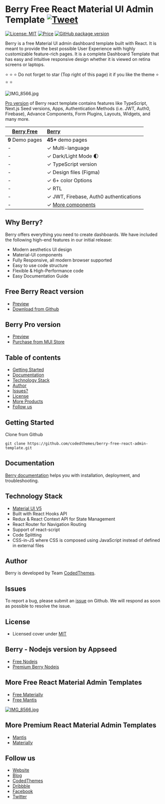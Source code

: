 # Berry Free React Material UI Admin Template [![Tweet](https://img.shields.io/twitter/url/http/shields.io.svg?style=social)](https://twitter.com/intent/tweet?text=Get%20Berry%20React%20-%20The%20most%20beautiful%20Material%20designed%20Admin%20Dashboard%20Template%20&url=https://berrydashboard.io&via=codedthemes&hashtags=reactjs,webdev,developers,javascript)

[![License: MIT](https://img.shields.io/badge/License-MIT-yellow.svg)](https://opensource.org/licenses/MIT)
[![Price](https://img.shields.io/badge/price-FREE-0098f7.svg)](https://github.com/codedthemes/berry-free-react-admin-template/blob/main/LICENSE)
[![GitHub package version](https://img.shields.io/github/package-json/v/codedthemes/berry-free-react-admin-template)](https://github.com/codedthemes/berry-free-react-admin-template/)

Berry is a free Material UI admin dashboard template built with React. It is meant to provide the best possible User Experience with highly customizable feature-rich pages. It is a complete Dashboard Template that has easy and intuitive responsive design whether it is viewed on retina screens or laptops.

:star: :star: :star: Do not forget to star (Top right of this page) it if you like the theme :star: :star: :star:

![IMG_8566.jpg](https://berrydashboard.io/imp-images/berry-github-free-repo-1.jpg)

[Pro version](https://berrydashboard.io) of Berry react template contains features like TypeScript, Next.js Seed versions, Apps, Authentication Methods (i.e. JWT, Auth0, Firebase), Advance Components, Form Plugins, Layouts, Widgets, and many more.

| [Berry Free](https://berrydashboard.io/free/) | [Berry](https://material-ui.com/store/items/berry-react-material-admin/) |
| --------------------------------------------- | :----------------------------------------------------------------------- |
| **9** Demo pages                              | **45+** demo pages                                                       |
| -                                             | ✓ Multi-language                                                         |
| -                                             | ✓ Dark/Light Mode 🌓                                                     |
| -                                             | ✓ TypeScript version                                                     |
| -                                             | ✓ Design files (Figma)                                                   |
| -                                             | ✓ 6+ color Options                                                       |
| -                                             | ✓ RTL                                                                    |
| -                                             | ✓ JWT, Firebase, Auth0 authentications                                   |
| -                                             | ✓ [More components](https://berrydashboard.io/dashboard/default)         |

## Why Berry?

Berry offers everything you need to create dashboards. We have included the following high-end features in our initial release:

-   Modern aesthetics UI design
-   Material-UI components
-   Fully Responsive, all modern browser supported
-   Easy to use code structure
-   Flexible & High-Performance code
-   Easy Documentation Guide

## Free Berry React version

-   [Preview](https://berrydashboard.io/free/)
-   [Download from Github](https://github.com/codedthemes/berry-free-react-admin-template)

## Berry Pro version

-   [Preview](https://berrydashboard.io)
-   [Purchase from MUI Store](https://material-ui.com/store/items/berry-react-material-admin/)

## Table of contents

-   [Getting Started](#getting-started)
-   [Documentation](#documentation)
-   [Technology Stack](#technology-stack)
-   [Author](#author)
-   [Issues?](#issues)
-   [License](#license)
-   [More Products](#more-free-react-material-admin-templates)
-   [Follow us](#follow-us)

## Getting Started

Clone from Github

```
git clone https://github.com/codedthemes/berry-free-react-admin-template.git
```

## Documentation

[Berry documentation](https://codedthemes.gitbook.io/berry/) helps you with installation, deployment, and troubleshooting.

## Technology Stack

-   [Material UI V5](https://material-ui.com/)
-   Built with React Hooks API
-   Redux & React Context API for State Management
-   React Router for Navigation Routing
-   Support of react-script
-   Code Splitting
-   CSS-in-JS where CSS is composed using JavaScript instead of defined in external files

## Author

Berry is developed by Team [CodedThemes](https://codedthemes.com).

## Issues

To report a bug, please submit an [issue](https://github.com/codedthemes/berry-free-react-admin-template/issues) on Github. We will respond as soon as possible to resolve the issue.

## License

-   Licensed cover under [MIT](https://github.com/codedthemes/datta-able-bootstrap-dashboard/blob/master/LICENSE)

## Berry - Nodejs version by Appseed

-   [Free Nodejs](https://appseed.us/product/react-node-js-berry-dashboard)
-   [Premium Berry Nodejs](https://appseed.us/full-stack/react-berry-dashboard)

## More Free React Material Admin Templates

-   [Free Materially](https://codedthemes.com/item/materially-free-reactjs-admin-template/)
-   [Free Mantis](https://mantisdashboard.io/free/)

[![IMG_8566.jpg](https://camo.githubusercontent.com/a2364ad8c498b2a7378dae5e1a5eb5d8e1fcb2d6ceeb8b54acdc2e8bc2508775/68747470733a2f2f6d616e74697364617368626f6172642e696f2f6164762d62616e6e65722d696d616765732f6f672d736f6369616c2e706e67)](https://mantisdashboard.io/free/)

## More Premium React Material Admin Templates

-   [Mantis](https://mui.com/store/items/mantis-react-admin-dashboard-template/)
-   [Materially](https://codedthemes.com/item/materially-reactjs-admin-dashboard/)

## Follow us

-   [Website](https://berrydashboard.io)
-   [Blog](https://blog.berrydashboard.io)
-   [CodedThemes](https://codedthemes.com)
-   [Dribbble](https://dribbble.com/codedthemes)
-   [Facebook](https://www.facebook.com/codedthemes)
-   [Twitter](https://twitter.com/codedthemes)

